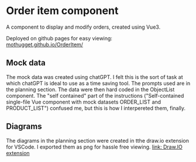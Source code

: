 # Order item component

A component to display and modify orders, created using Vue3. 

Deployed on github pages for easy viewing: [mothugget.github.io/OrderItem/](https://mothugget.github.io/OrderItem/)

## Mock data

The mock data was created using chatGPT. I felt this is the sort of task at which chatGPT is ideal to use as a time saving tool. The prompts used are in the planning section. The data were then hard coded in the ObjectList component. The "self contained" part of the instructions ("Self-contained single-file Vue component with mock datasets ORDER_LIST and PRODUCT_LIST") confused me, but  this is how I interpereted them, finally.
 
## Diagrams 

The diagrams in the planning section were created in tthe draw.io extension for VSCode. I exported them as png for hassle free viewing. [link: Draw.IO extension](https://marketplace.visualstudio.com/items?itemName=hediet.vscode-drawio)

